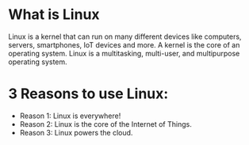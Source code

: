 # What is Linux
Linux is a kernel that can run on many different devices like computers, servers, smartphones, IoT devices and more. A kernel is the core of an operating system. Linux is a multitasking, multi-user, and multipurpose operating system.
# 3 Reasons to use Linux:
* Reason 1: Linux is everywhere! 
* Reason 2: Linux is the core of the Internet of Things.
* Reason 3: Linux powers the cloud.